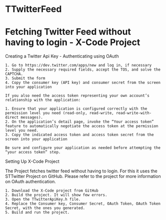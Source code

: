 TTwitterFeed
===================

Fetching Twitter Feed without having to login - X-Code Project
================================================================

Creating a Twitter Api Key - Authenticating using OAuth 

	1. Go to https://dev.twitter.com/apps/new and log in, if necessary
	2. Supply the necessary required fields, accept the TOS, and solve the CAPTCHA.
	3. Submit the form
	4. Copy the consumer key (API key) and consumer secret from the screen into your application

    If you also need the access token representing your own account’s relationship with the application:

	1. Ensure that your application is configured correctly with the permission level you need (read-only, read-write, read-write-with-direct messages).
	2. On the application’s detail page, invoke the “Your access token” feature to automatically negotiate the access token at the permission level you need.
	3. Copy the indicated access token and access token secret from the screen into your application

    Be sure and configure your application as needed before attempting the “your access token” step.


Setting Up X-Code Project

The Project fetches twitter feed without having to login. For this it uses the STTwitter Project on GitHub. Please refer to the project for more information on OAuth authentication.

	1. Download the X-Code project from GitHub
	2. Build the project. It will show few errors.
	3. Open the TTwitterApiKey.h file.
	4. Replace the Consumer key, Consumer Secret, OAuth Token, OAuth Token Secret, with the ones you generated.
	5. Build and run the project.